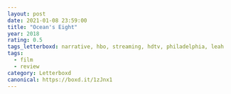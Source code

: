 ```yaml
---
layout: post 
date: 2021-01-08 23:59:00
title: "Ocean's Eight"
year: 2018
rating: 0.5
tags_letterboxd: narrative, hbo, streaming, hdtv, philadelphia, leah
tags:
  - film
  - review
category: Letterboxd
canonical: https://boxd.it/1zJnx1
---
```


